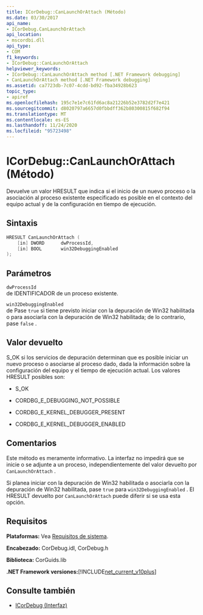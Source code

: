 ```yaml
---
title: ICorDebug::CanLaunchOrAttach (Método)
ms.date: 03/30/2017
api_name:
- ICorDebug.CanLaunchOrAttach
api_location:
- mscordbi.dll
api_type:
- COM
f1_keywords:
- ICorDebug::CanLaunchOrAttach
helpviewer_keywords:
- ICorDebug::CanLaunchOrAttach method [.NET Framework debugging]
- CanLaunchOrAttach method [.NET Framework debugging]
ms.assetid: ca7723db-7c07-4cdd-bd92-fba34928b623
topic_type:
- apiref
ms.openlocfilehash: 195c7e1e7c61fd6ac8a21226b52e3782d2f7e421
ms.sourcegitcommit: d8020797a6657d0fbbdff362b80300815f682f94
ms.translationtype: MT
ms.contentlocale: es-ES
ms.lasthandoff: 11/24/2020
ms.locfileid: "95723498"
---
```

# <a name="icordebugcanlaunchorattach-method"></a>ICorDebug::CanLaunchOrAttach (Método)

Devuelve un valor HRESULT que indica si el inicio de un nuevo proceso o la asociación al proceso existente especificado es posible en el contexto del equipo actual y de la configuración en tiempo de ejecución.  
  
## <a name="syntax"></a>Sintaxis  
  
```cpp  
HRESULT CanLaunchOrAttach (  
    [in] DWORD      dwProcessId,  
    [in] BOOL       win32DebuggingEnabled  
);  
```  
  
## <a name="parameters"></a>Parámetros  

 `dwProcessId`  
 de IDENTIFICADOR de un proceso existente.  
  
 `win32DebuggingEnabled`  
 de Pase `true` si tiene previsto iniciar con la depuración de Win32 habilitada o para asociarla con la depuración de Win32 habilitada; de lo contrario, pase `false` .  
  
## <a name="return-value"></a>Valor devuelto  

 S_OK si los servicios de depuración determinan que es posible iniciar un nuevo proceso o asociarse al proceso dado, dada la información sobre la configuración del equipo y el tiempo de ejecución actual. Los valores HRESULT posibles son:  
  
- S_OK  
  
- CORDBG_E_DEBUGGING_NOT_POSSIBLE  
  
- CORDBG_E_KERNEL_DEBUGGER_PRESENT  
  
- CORDBG_E_KERNEL_DEBUGGER_ENABLED  
  
## <a name="remarks"></a>Comentarios  

 Este método es meramente informativo. La interfaz no impedirá que se inicie o se adjunte a un proceso, independientemente del valor devuelto por `CanLaunchOrAttach` .  
  
 Si planea iniciar con la depuración de Win32 habilitada o asociarla con la depuración de Win32 habilitada, pase `true` para `win32DebuggingEnabled` . El HRESULT devuelto por `CanLaunchOrAttach` puede diferir si se usa esta opción.  
  
## <a name="requirements"></a>Requisitos  

 **Plataformas:** Vea [Requisitos de sistema](../../get-started/system-requirements.md).  
  
 **Encabezado:** CorDebug.idl, CorDebug.h  
  
 **Biblioteca:** CorGuids.lib  
  
 **.NET Framework versiones:**[!INCLUDE[net_current_v10plus](../../../../includes/net-current-v10plus-md.md)]  
  
## <a name="see-also"></a>Consulte también

- [ICorDebug (Interfaz)](icordebug-interface.md)
